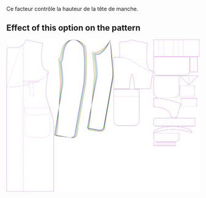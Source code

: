 
Ce facteur contrôle la hauteur de la tête de manche.


## Effect of this option on the pattern
![This image shows the effect of this option by superimposing several variants that have a different value for this option](carlton_sleevecapheight_sample.svg "Effect of this option on the pattern")